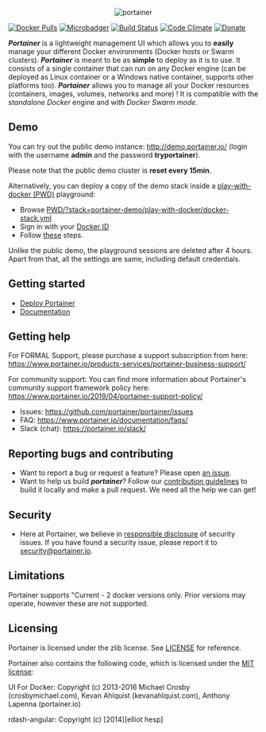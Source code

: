 <p align="center">
  <img title="portainer" src='https://github.com/portainer/portainer/blob/develop/app/assets/images/logo_alt.png?raw=true' />
</p>

[![Docker Pulls](https://img.shields.io/docker/pulls/portainer/portainer.svg)](https://hub.docker.com/r/portainer/portainer/)
[![Microbadger](https://images.microbadger.com/badges/image/portainer/portainer.svg)](http://microbadger.com/images/portainer/portainer 'Image size')
[![Build Status](https://portainer.visualstudio.com/Portainer%20CI/_apis/build/status/Portainer%20CI?branchName=develop)](https://portainer.visualstudio.com/Portainer%20CI/_build/latest?definitionId=3&branchName=develop)
[![Code Climate](https://codeclimate.com/github/portainer/portainer/badges/gpa.svg)](https://codeclimate.com/github/portainer/portainer)
[![Donate](https://img.shields.io/badge/Donate-PayPal-green.svg)](https://www.paypal.com/cgi-bin/webscr?cmd=_s-xclick&hosted_button_id=YHXZJQNJQ36H6)

**_Portainer_** is a lightweight management UI which allows you to **easily** manage your different Docker environments (Docker hosts or Swarm clusters).
**_Portainer_** is meant to be as **simple** to deploy as it is to use. It consists of a single container that can run on any Docker engine (can be deployed as Linux container or a Windows native container, supports other platforms too).
**_Portainer_** allows you to manage all your Docker resources (containers, images, volumes, networks and more) ! It is compatible with the _standalone Docker_ engine and with _Docker Swarm mode_.

## Demo
You can try out the public demo instance: http://demo.portainer.io/ (login with the username **admin** and the password **tryportainer**).

Please note that the public demo cluster is **reset every 15min**.

Alternatively, you can deploy a copy of the demo stack inside a [play-with-docker (PWD)](https://labs.play-with-docker.com) playground:

- Browse [PWD/?stack=portainer-demo/play-with-docker/docker-stack.yml](http://play-with-docker.com/?stack=https://raw.githubusercontent.com/portainer/portainer-demo/master/play-with-docker/docker-stack.yml)
- Sign in with your [Docker ID](https://docs.docker.com/docker-id)
- Follow [these](https://github.com/portainer/portainer-demo/blob/master/play-with-docker/docker-stack.yml#L5-L8) steps.

Unlike the public demo, the playground sessions are deleted after 4 hours. Apart from that, all the settings are same, including default credentials.


## Getting started

- [Deploy Portainer](https://www.portainer.io/installation/)
- [Documentation](https://www.portainer.io/documentation/)

## Getting help

For FORMAL Support, please purchase a support subscription from here: https://www.portainer.io/products-services/portainer-business-support/

For community support: You can find more information about Portainer's community support framework policy here: https://www.portainer.io/2019/04/portainer-support-policy/

- Issues: https://github.com/portainer/portainer/issues
- FAQ: https://www.portainer.io/documentation/faqs/
- Slack (chat): https://portainer.io/slack/

## Reporting bugs and contributing

- Want to report a bug or request a feature? Please open [an issue](https://github.com/portainer/portainer/issues/new).
- Want to help us build **_portainer_**? Follow our [contribution guidelines](https://www.portainer.io/documentation/how-to-contribute/) to build it locally and make a pull request. We need all the help we can get!

## Security

- Here at Portainer, we believe in [responsible disclosure](https://en.wikipedia.org/wiki/Responsible_disclosure) of security issues. If you have found a security issue, please report it to <security@portainer.io>.

## Limitations

Portainer supports "Current - 2 docker versions only. Prior versions may operate, however these are not supported.

## Licensing

Portainer is licensed under the zlib license. See [LICENSE](./LICENSE) for reference.

Portainer also contains the following code, which is licensed under the [MIT license](https://opensource.org/licenses/MIT):

UI For Docker: Copyright (c) 2013-2016 Michael Crosby (crosbymichael.com), Kevan Ahlquist (kevanahlquist.com), Anthony Lapenna (portainer.io)

rdash-angular: Copyright (c) [2014][elliot hesp]
